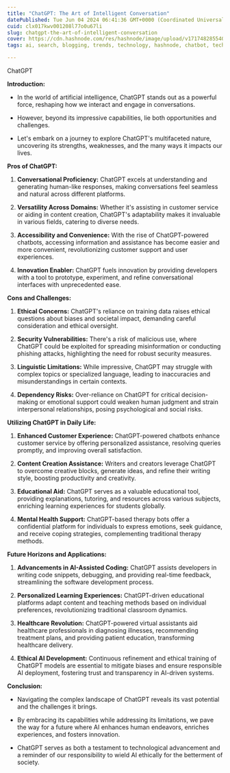 ```yaml
---
title: "ChatGPT: The Art of Intelligent Conversation"
datePublished: Tue Jun 04 2024 06:41:36 GMT+0000 (Coordinated Universal Time)
cuid: clx017kwv001208l77o0u67li
slug: chatgpt-the-art-of-intelligent-conversation
cover: https://cdn.hashnode.com/res/hashnode/image/upload/v1717482855406/df894f94-f557-4cac-a93c-ca36519c487b.jpeg
tags: ai, search, blogging, trends, technology, hashnode, chatbot, technical-writing-1, ai-tools, chatgpt, chatgptguide

---
```


ChatGPT

**Introduction:**

* In the world of artificial intelligence, ChatGPT stands out as a powerful force, reshaping how we interact and engage in conversations.
    
* However, beyond its impressive capabilities, lie both opportunities and challenges.
    
* Let's embark on a journey to explore ChatGPT's multifaceted nature, uncovering its strengths, weaknesses, and the many ways it impacts our lives.
    

**Pros of ChatGPT:**

1. **Conversational Proficiency:** ChatGPT excels at understanding and generating human-like responses, making conversations feel seamless and natural across different platforms.
    
2. **Versatility Across Domains:** Whether it's assisting in customer service or aiding in content creation, ChatGPT's adaptability makes it invaluable in various fields, catering to diverse needs.
    
3. **Accessibility and Convenience:** With the rise of ChatGPT-powered chatbots, accessing information and assistance has become easier and more convenient, revolutionizing customer support and user experiences.
    
4. **Innovation Enabler:** ChatGPT fuels innovation by providing developers with a tool to prototype, experiment, and refine conversational interfaces with unprecedented ease.
    

**Cons and Challenges:**

1. **Ethical Concerns:** ChatGPT's reliance on training data raises ethical questions about biases and societal impact, demanding careful consideration and ethical oversight.
    
2. **Security Vulnerabilities:** There's a risk of malicious use, where ChatGPT could be exploited for spreading misinformation or conducting phishing attacks, highlighting the need for robust security measures.
    
3. **Linguistic Limitations:** While impressive, ChatGPT may struggle with complex topics or specialized language, leading to inaccuracies and misunderstandings in certain contexts.
    
4. **Dependency Risks:** Over-reliance on ChatGPT for critical decision-making or emotional support could weaken human judgment and strain interpersonal relationships, posing psychological and social risks.
    

**Utilizing ChatGPT in Daily Life:**

1. **Enhanced Customer Experience:** ChatGPT-powered chatbots enhance customer service by offering personalized assistance, resolving queries promptly, and improving overall satisfaction.
    
2. **Content Creation Assistance:** Writers and creators leverage ChatGPT to overcome creative blocks, generate ideas, and refine their writing style, boosting productivity and creativity.
    
3. **Educational Aid:** ChatGPT serves as a valuable educational tool, providing explanations, tutoring, and resources across various subjects, enriching learning experiences for students globally.
    
4. **Mental Health Support:** ChatGPT-based therapy bots offer a confidential platform for individuals to express emotions, seek guidance, and receive coping strategies, complementing traditional therapy methods.
    

**Future Horizons and Applications:**

1. **Advancements in AI-Assisted Coding:** ChatGPT assists developers in writing code snippets, debugging, and providing real-time feedback, streamlining the software development process.
    
2. **Personalized Learning Experiences:** ChatGPT-driven educational platforms adapt content and teaching methods based on individual preferences, revolutionizing traditional classroom dynamics.
    
3. **Healthcare Revolution:** ChatGPT-powered virtual assistants aid healthcare professionals in diagnosing illnesses, recommending treatment plans, and providing patient education, transforming healthcare delivery.
    
4. **Ethical AI Development:** Continuous refinement and ethical training of ChatGPT models are essential to mitigate biases and ensure responsible AI deployment, fostering trust and transparency in AI-driven systems.
    

**Conclusion:**

* Navigating the complex landscape of ChatGPT reveals its vast potential and the challenges it brings.
    
* By embracing its capabilities while addressing its limitations, we pave the way for a future where AI enhances human endeavors, enriches experiences, and fosters innovation.
    
* ChatGPT serves as both a testament to technological advancement and a reminder of our responsibility to wield AI ethically for the betterment of society.